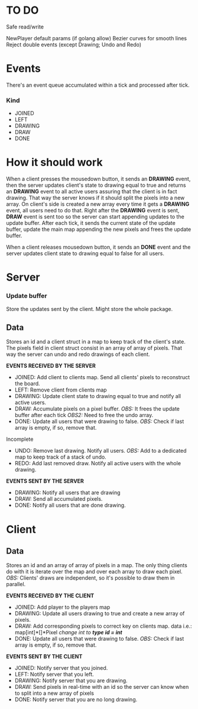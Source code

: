 # TO DO

Safe read/write

NewPlayer default params (if golang allow)
Bezier curves for smooth lines 
Reject double events (except Drawing; Undo and Redo)

# Events

There's an event queue accumulated within a tick and processed after tick.

### Kind
- JOINED
- LEFT
- DRAWING
- DRAW
- DONE

# How it should work

When a client presses the mousedown button, it sends an **DRAWING** event,
then the server updates client's state to drawing equal to true and returns
an **DRAWING** event to all active users assuring that the client is in fact drawing.
That way the server knows if it should split the pixels into a new array. 
On client's side is created a new array every time
it gets a **DRAWING** event, all users need to do that. Right after the **DRAWING**
event is sent, **DRAW** event is sent too so the server can start appending updates
to the update buffer. After each tick, it sends the current state of the update
buffer, update the main map appending the new pixels and frees the update buffer.

When a client releases mousedown button, it sends an **DONE** event and the server
updates client state to drawing equal to false for all users.


# Server

### Update buffer

Store the updates sent by the client. Might store the whole package.

## Data

Stores an id and a client struct in a map to keep track
of the client's state. The pixels field in client struct
consist in an array of array of pixels. That way the server
can undo and redo drawings of each client.


**EVENTS RECEIVED BY THE SERVER**
- JOINED:  Add client to clients map. Send all clients' pixels to reconstruct the board.
- LEFT:    Remove client from clients map
- DRAWING: Update client state to drawing equal to true and notify all active users.
- DRAW:    Accumulate pixels on a pixel buffer.
           _OBS:_ It frees the update buffer after each tick
           _OBS2:_ Need to free the undo array.
- DONE:    Update all users that were drawing to false.
           _OBS:_ Check if last array is empty, if so, remove that.

Incomplete

- UNDO:   Remove last drawing. Notify all users.
          _OBS:_ Add to a dedicated map to keep track of a stack of undo.
- REDO:   Add last removed draw. Notify all active users with the whole drawing.


**EVENTS SENT BY THE SERVER**
- DRAWING: Notify all users that are drawing
- DRAW:    Send all accumulated pixels.
- DONE:    Notify all users that are done drawing.

# Client

## Data

Stores an id and an array of array of pixels in a map. The only thing clients do
with it is iterate over the map and over each array to draw each pixel.
_OBS:_ Clients' draws are independent, so it's possible to draw them in parallel.

**EVENTS RECEIVED BY THE CLIENT**
- JOINED:  Add player to the players map
- DRAWING: Update all users drawing to true and create a new array of pixels.
- DRAW:    Add corresponding pixels to correct key on clients map.
           data i.e.: map[int]*[]*Pixel
           _change int to **type id = int**_
- DONE:    Update all users that were drawing to false.
           _OBS:_ Check if last array is empty, if so, remove that.

**EVENTS SENT BY THE CLIENT**
- JOINED:  Notify server that you joined.
- LEFT:    Notify server that you left.
- DRAWING: Notify server that you are drawing.
- DRAW:    Send pixels in real-time with an id so the server
           can know when to split into a new array of pixels
- DONE:    Notify server that you are no long drawing.
